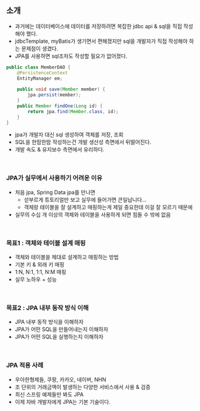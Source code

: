 ## 소개

- 과거에는 데이터베이스에 데이터를 저장하려면 복잡한 jdbc api & sql을 직접 작성해야 했다.
- jdbcTemplate, myBatis가 생기면서 편해졌지만 sql을 개발자가 직접 작성해야 하는 문제점이 생겼다.
- JPA를 사용하면 sql조차도 작성할 필요가 없어졌다.

```java
public class MemberDAO {
    @PersistenceContext
    EntityManager em;
    
    public void save(Member member) {
        jpa.persist(member);
    }
    public Member findOne(Long id) {
        return jpa.find(Member.class, id);
    }
}
```


- jpa가 개발자 대신 sql 생성하여 객체를 저장, 조회
- SQL을 한땀한땀 작성하는건 개발 생산성 측면에서 뒤떨어진다.
- 개발 속도 & 유지보수 측면에서 유리하다.

<br>

### JPA가 실무에서 사용하기 어려운 이유
- 처음 jpa, Spring Data jpa를 만나면
  - 섣부르게 튜토리얼만 보고 실무에 들어가면 큰일납니다...
  - 객체랑 테이블을 잘 설계하고 매핑하는게 제일 중요한데 이걸 잘 모르기 때문에
- 실무의 수십 개 이상의 객체와 테이블을 사용하게 되면 힘들 수 밖에 없음

<br>

### 목표1 : 객체와 테이블 설계 매핑
- 객체와 테이블을 제대로 설계하고 매핑하는 방법
- 기본 키 & 외래 키 매핑
- 1:N, N:1, 1:1, N:M 매핑
- 실무 노하우 + 성능

<br>

### 목표2 : JPA 내부 동작 방식 이해
- JPA 내부 동작 방식을 이해하자
- JPA가 어떤 SQL을 만들어내는지 이해하자
- JPA가 어떤 SQL을 실행하는지 이해하자

<br>

### JPA 적용 사례
- 우아한형제들, 쿠팡, 카카오, 네이버, NHN
- 조 단위의 거래금액이 발생하는 다양한 서비스에서 사용 & 검증
- 최신 스프링 예제들만 봐도 JPA
- 이제 자바 개발자에게 JPA는 기본 기술이다.
